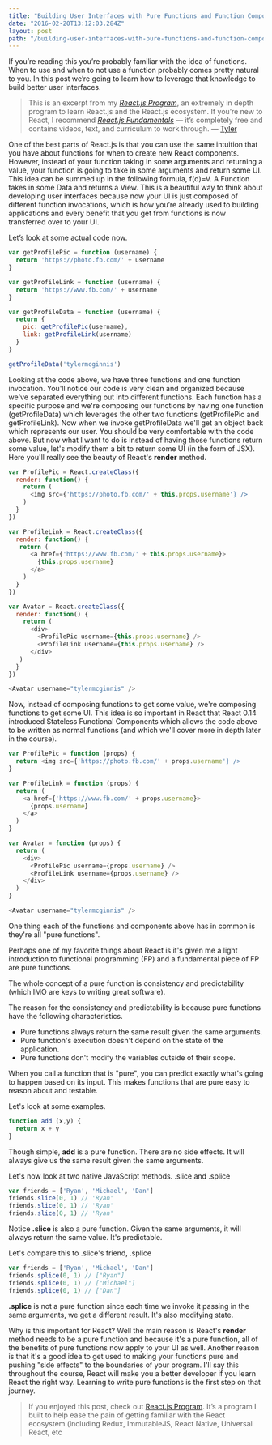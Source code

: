 ```yaml
---
title: "Building User Interfaces with Pure Functions and Function Composition in React.js"
date: "2016-02-20T13:12:03.284Z"
layout: post
path: "/building-user-interfaces-with-pure-functions-and-function-composition-in-react-js-34b999ddeaba/"
---
```


If you’re reading this you’re probably familiar with the idea of functions. When
to use and when to not use a function probably comes pretty natural to you. In
this post we’re going to learn how to leverage that knowledge to build better
user interfaces.

> This is an excerpt from my *[React.js
Program](http://www.reactjsprogram.com/)*, an extremely in depth program to
learn React.js and the React.js ecosystem. If you’re new to React, I recommend
*[React.js
Fundamentals](http://courses.reactjsprogram.com/courses/reactjsfundamentals)* —
it’s completely free and contains videos, text, and curriculum to work through.
— [Tyler](http://www.twitter.com/tylermcginnis33)

One of the best parts of React.js is that you can use the same intuition that
you have about functions for when to create new React components. However,
instead of your function taking in some arguments and returning a value, your
function is going to take in some arguments and return some UI. This idea can be
summed up in the following formula, f(d)=V. A Function takes in some Data and
returns a View. This is a beautiful way to think about developing user
interfaces because now your UI is just composed of different function
invocations, which is how you’re already used to building applications and every
benefit that you get from functions is now transferred over to your UI.

Let’s look at some actual code now.

```javascript
var getProfilePic = function (username) {
  return 'https://photo.fb.com/' + username
}

var getProfileLink = function (username) {
  return 'https://www.fb.com/' + username
}

var getProfileData = function (username) {
  return {
    pic: getProfilePic(username),
    link: getProfileLink(username)
  }
}

getProfileData('tylermcginnis')
```

Looking at the code above, we have three functions and one function invocation.
You'll notice our code is very clean and organized because we've separated
everything out into different functions. Each function has a specific purpose
and we're composing our functions by having one function (getProfileData) which
leverages the other two functions (getProfilePic and getProfileLink). Now when
we invoke getProfileData we'll get an object back which represents our user. You
should be very comfortable with the code above. But now what I want to do is
instead of having those functions return some value, let's modify them a bit to
return some UI (in the form of JSX). Here you'll really see the beauty of
React's **render** method.

```javascript
var ProfilePic = React.createClass({
  render: function() {
    return (
      <img src={'https://photo.fb.com/' + this.props.username'} />
    )
  }
})

var ProfileLink = React.createClass({
  render: function() {
   return (
      <a href={'https://www.fb.com/' + this.props.username}>
        {this.props.username}
      </a>
    )
  }
})

var Avatar = React.createClass({
  render: function() {
    return (
      <div>
        <ProfilePic username={this.props.username} />
        <ProfileLink username={this.props.username} />
      </div>
   )
  }
})

<Avatar username="tylermcginnis" />
```

Now, instead of composing functions to get some value, we're composing functions
to get some UI. This idea is so important in React that React 0.14 introduced
Stateless Functional Components which allows the code above to be written as
normal functions (and which we'll cover more in depth later in the course).

```javascript
var ProfilePic = function (props) {
  return <img src={'https://photo.fb.com/' + props.username'} />
}

var ProfileLink = function (props) {
  return (
    <a href={'https://www.fb.com/' + props.username}>
      {props.username}
    </a>
  )
}

var Avatar = function (props) {
  return (
    <div>
      <ProfilePic username={props.username} />
      <ProfileLink username={props.username} />
    </div>
  )
}

<Avatar username="tylermcginnis" />
```

One thing each of the functions and components above has in common is they're
all "pure functions".

Perhaps one of my favorite things about React is it's given me a light
introduction to functional programming (FP) and a fundamental piece of FP are
pure functions.

The whole concept of a pure function is consistency and predictability (which
IMO are keys to writing great software).

The reason for the consistency and predictability is because pure functions have
the following characteristics.

- Pure functions always return the same result given the same arguments.
- Pure function's execution doesn't depend on the state of the application.
- Pure functions don't modify the variables outside of their scope.

When you call a function that is "pure", you can predict exactly what's going to
happen based on its input. This makes functions that are pure easy to reason
about and testable.

Let's look at some examples.

```javascript
function add (x,y) {
  return x + y
}
```

Though simple, **add** is a pure function. There are no side effects. It will
always give us the same result given the same arguments.

Let's now look at two native JavaScript methods. .slice and .splice

```javascript
var friends = ['Ryan', 'Michael', 'Dan']
friends.slice(0, 1) // 'Ryan'
friends.slice(0, 1) // 'Ryan'
friends.slice(0, 1) // 'Ryan'
```

Notice **.slice** is also a pure function. Given the same arguments, it will
always return the same value. It's predictable.

Let's compare this to .slice's friend, .splice

```javascript
var friends = ['Ryan', 'Michael', 'Dan']
friends.splice(0, 1) // ["Ryan"]
friends.splice(0, 1) // ["Michael"]
friends.splice(0, 1) // ["Dan"]
```

**.splice** is not a pure function since each time we invoke it passing in the
same arguments, we get a different result. It's also modifying state.

Why is this important for React? Well the main reason is React's **render**
method needs to be a pure function and because it's a pure function, all of the
benefits of pure functions now apply to your UI as well. Another reason is that
it's a good idea to get used to making your functions pure and pushing "side
effects" to the boundaries of your program. I'll say this throughout the course,
React will make you a better developer if you learn React the right way.
Learning to write pure functions is the first step on that journey.

> If you enjoyed this post, check out [React.js Program](http://www.reactjsprogram.com/?utm_campaign=TylerMcGinnis.com). It’s a program I built to help ease the pain of getting familiar with the React ecosystem (including Redux, ImmutableJS, React Native, Universal React,
etc